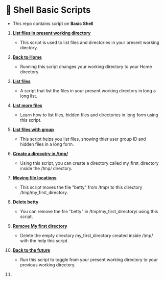 # **:shell: Shell Basic Scripts**

- This repo contains script on **Basic Shell**

1. **[List files in present working directory](./1-listit)**
    - This script is used to list files and directories in your present working diectory.

1. **[Back to Home](./2-bring_me_home)** 
    - Running this script changes your working directory to your Home directory.

1. **[List files](./3-listfiles)**
    - A script that list the files in your present working directory in long a long list.

1. **[List more files](./4-listmorefiles)**
    - Learn how to list files, hidden files and directories in long form using this script.

1. **[List files with group](./5-listfilesdigitonly)**
    - This script helps you list files, showing thier user group ID and hidden files in a long form.

1. **[Create a direcotry in /tmp/](6-firstdirectory)**
    - Using this script, you can create a directory called my_first_directory inside the /tmp/ directory.

1. **[Moving file locations](./7-movethatfile)**
    - This script moves the file "betty" from /tmp/ to this directory /tmp/my_first_directory.

1. **[Delete betty](./8-firstdelete)**
    - You can remove the file "betty" in /tmp/my_first_directory/ using this script.

1. **[Remove My first directory](./9-firstdirdeletion)**
    - Delete the empty directory my_first_directory created inside /tmp/ with the help this script.

1. **[Back to the future](./10-back)**
    - Run this script to toggle from your present working directory to your previous working directory.

1. **[]()**

